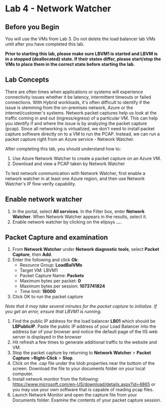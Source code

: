 
# Lab 4 - Network Watcher

## Before you Begin

You will use the VMs from Lab 3.  Do not delete the load balancer lab VMs until after you have completed this lab.  

**Prior to starting this lab, please make sure LBVM1 is started and LBVM is in a stopped (deallocated) state.  If their states differ, please start/stop the VMs to place them in the correct state before starting the lab.**


## Lab Concepts

There are often times when applications or systems will experience connectivity issues whether it be latency, intermittent timeouts or failed connections.  With Hybrid workloads, it's often difficult to identify if the issue is stemming from the on-premises network, Azure or the internet/customer's systems.  Network packet captures help us look at the traffic coming in and out (ingress/egress) of a particular VM.  This can help you identify if and where the issue is by analyzing the packet capture (pcap).  Since all networking is virtualized, we don't need to install packet capture software directly on to a VM to run the PCAP.  Instead, we can run a packet capture right from an Azure service - Network Watcher.

After completing this lab, you should understand how to:
1. Use Azure Network Watcher to create a packet capture on an Azure VM.
2. Download and view a PCAP taken by Network Watcher


To test network communication with Network Watcher, first enable a network watcher in at least one Azure region, and then use Network Watcher's IP flow verify capability.

## Enable network watcher

1. In the portal, select **All services**. In the Filter box, enter **Network Watcher**. When Network Watcher appears in the results, select it.
1. Enable network watcher by clicking on the elipsys **...**.

## Packet Capture and examination

1. From **Network Watcher** under **Network diagnostic tools**, select **Packet Capture**, then **Add**.
2. Enter the following and click **Ok**:
   - Resource Group: **LoadBalVMs**
   - Target VM: LBVM1
   - Packet Capture Name: **Packets**
   - Maximum bytes per packet: **0**
   - Maximum bytes per session: **1073741824**
   - Time limit: **18000**
3. Click OK to run the packet capture

*Note that it may take several minutes for the packet capture to initialize.  If you get an error, ensure that LBVM1 is running.*

1. Find the public IP address for the load balancer **LB01** which should be **LBPublicIP**.  Paste the public IP address of your Load Balancer into the address bar of your browser and notice the default page of the IIS web server is displayed in the browser
2. Hit refresh a few times to generate additional traffic to the website and VM.
3. Stop the packet capture by returning to **Network Watcher** > **Packet Capture** >**Right-Click** > **Stop**.
4. Click on the .cap file under the blob properties near the bottom of the screen.  Download the file to your documents folder on your local computer.
5. Install network monitor from the following: <https://www.microsoft.com/en-US/download/details.aspx?id=4865> or you may use your own software that is capable of reading pcap files.
6. Launch Network Monitor and open the capture file from your Documents folder.  Examine the contents of your packet capture session.